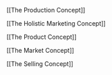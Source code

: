 [[The Production Concept]]

[[The Holistic Marketing Concept]]

[[The Product Concept]]

[[The Market Concept]]

[[The Selling Concept]]
